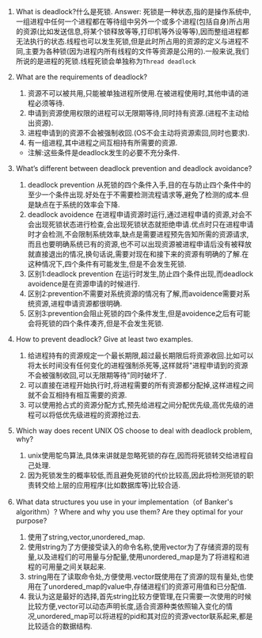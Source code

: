 <!--
 * @Github: https://github.com/Certseeds/CS302_OS
 * @Organization: SUSTech
 * @Author: nanoseeds
 * @Date: 2020-04-14 17:46:26
 * @LastEditors: nanoseeds
 * @LastEditTime: 2020-06-03 15:02:04
 * @License: CC-BY-NC-SA_V4_0 or any later version 
 -->
1. What is deadlock?什么是死锁.
Answer:
死锁是一种状态,指的是操作系统中,一组进程中任何一个进程都在等待组中另外一个或多个进程(包括自身)所占用的资源(比如发送信息,将某个锁释放等等,打印机等外设等等),因而整组进程都无法执行的状态.线程也可以发生死锁,但是此时所占用的资源的定义与进程不同,主要为各种锁(因为进程内所有线程的文件等资源是公用的).一般来说,我们所说的是进程的死锁.线程死锁会单独称为`Thread deadlock`

2. What are the requirements of deadlock?
    1. 资源不可以被共用,只能被单独进程所使用.在被进程使用时,其他申请的进程必须等待.
    2. 申请到资源使用权限的进程可以无限期等待,同时持有资源.(进程不主动给出资源).
    3. 进程申请到的资源不会被强制收回.(OS不会主动将资源索回,同时也要求).
    4. 有一组进程,其中进程之间互相持有所需要的资源.
    + 注解:这些条件是deadlock发生的必要不充分条件.
3. What’s different between deadlock prevention and deadlock avoidance?
    1. deadlock prevention 从死锁的四个条件入手,目的在与防止四个条件中的至少一个条件出现.好处在于不需要检测流程请求等,避免了检测的成本.但是缺点在于系统的效率会下降.
    2. deadlock avoidence 在进程申请资源时运行,通过进程申请的资源,对会不会出现死锁状态进行检查,会出现死锁状态就拒绝申请.优点时只在进程申请时才会检测,不会限制系统效率,缺点是需要进程预先告知所需的资源请求,而且也要明确系统已有的资源,也不可以出现资源被进程申请后没有被释放就直接退出的情况,换句话说,需要对现在和接下来的资源有明确的了解.在这种情况下,四个条件有可能发生,但是不会发生死锁.
    3. 区别1:deadlock prevention 在运行时发生,防止四个条件出现,而deadlock avoidence是在资源申请的时候进行.
    4. 区别2:prevention不需要对系统资源的情况有了解,而avoidence需要对系统资源,进程申请资源都很明确.
    5. 区别3:prevention会阻止死锁的四个条件发生,但是avoidence之后有可能会将死锁的四个条件凑齐,但是不会发生死锁.

4. How to prevent deadlock? Give at least two examples.
    1. 给进程持有的资源规定一个最长期限,超过最长期限后将资源收回.比如可以将太长时间没有任何变化的进程强制杀死等,这样就将"进程申请到的资源不会被强制收回,可以无限期等待"同时破坏了.
    2. 可以直接在进程开始执行时,将进程需要的所有资源都分配掉,这样进程之间就不会互相持有相互需要的资源.
    3. 可以使用抢占式的资源分配方式,预先给进程之间分配优先级,高优先级的进程可以将低优先级进程的资源抢过去.

5. Which way does recent UNIX OS choose to deal with deadlock problem, why?
    1. unix使用鸵鸟算法,具体来讲就是忽略死锁的存在,因而将死锁转交给进程自己处理.
    2. 因为死锁发生的概率较低,而且避免死锁的代价比较高,因此将检测死锁的职责转交给上层的应用程序(比如数据库等)比较合适.
6. What data structures you use in your implementation（of Banker's algorithm）? Where and why you use them? Are they optimal for your purpose?
   1. 使用了string,vector,unordered_map.
   2. 使用string为了方便接受读入的命令名称,使用vector为了存储资源的现有量,以及进程们的可用量与分配量,使用unordered_map是为了将进程和进程的可用量之间关联起来.
   3. string用在了读取命令处,方便使用.vector既使用在了资源的现有量处,也使用在了unordered_map的value中,存储进程们的资源可用值和已分配值.
   4. 我认为这是最好的选择,首先string比较方便管理,在只需要一次使用的时候比较方便,vector可以动态声明长度,适合资源种类依照输入变化的情况,unordered_map可以将进程的pid和其对应的资源vector联系起来,都是比较适合的数据结构.
